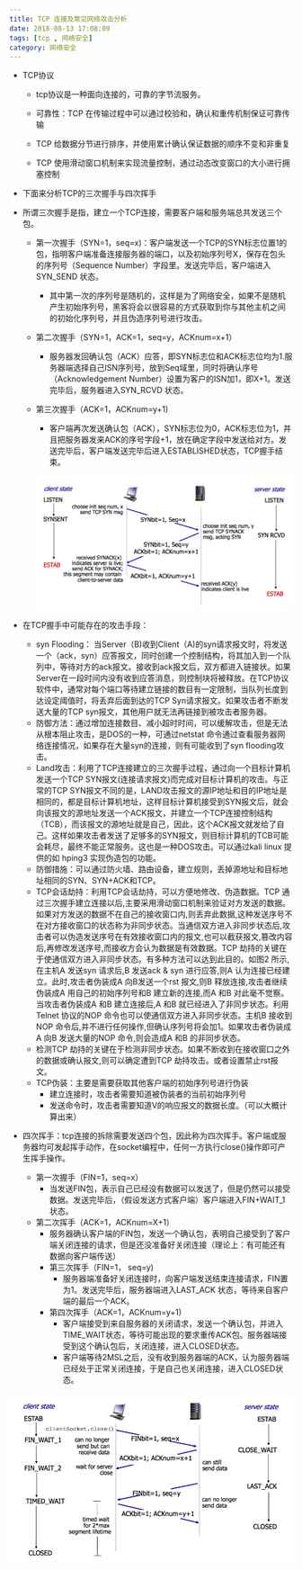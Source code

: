 ```yaml
---
title: TCP 连接及常见网络攻击分析
date: 2018-08-13 17:08:09
tags: [tcp , 网络安全]
category: 网络安全
---
```


- TCP协议

  - tcp协议是一种面向连接的，可靠的字节流服务。

  - 可靠性：TCP 在传输过程中可以通过校验和，确认和重传机制保证可靠传输
  - TCP 给数据分节进行排序，并使用累计确认保证数据的顺序不变和非重复
  - TCP 使用滑动窗口机制来实现流量控制，通过动态改变窗口的大小进行拥塞控制

- 下面来分析TCP的三次握手与四次挥手


<!-- more -->

  - 所谓三次握手是指，建立一个TCP连接，需要客户端和服务端总共发送三个包。

    - 第一次握手（SYN=1，seq=x)：客户端发送一个TCP的SYN标志位置1的包，指明客户端准备连接服务器的端口，以及初始序列号X，保存在包头的序列号（Sequence Number）字段里。发送完毕后，客户端进入SYN_SEND 状态。

      - 其中第一次的序列号是随机的，这样是为了网络安全，如果不是随机产生初始序列号，黑客将会以很容易的方式获取到你与其他主机之间的初始化序列号，并且伪造序列号进行攻击。

    - 第二次握手（SYN=1，ACK=1，seq=y，ACKnum=x+1）

      - 服务器发回确认包（ACK）应答，即SYN标志位和ACK标志位均为1.服务器端选择自己ISN序列号，放到Seq域里，同时将确认序号（Acknowledgement Number）设置为客户的ISN加1，即X+1。发送完毕后，服务器进入SYN_RCVD 状态。

    - 第三次握手（ACK=1，ACKnum=y+1)

      - 客户端再次发送确认包（ACK），SYN标志位为0，ACK标志位为1，并且把服务器发来ACK的序号字段+1，放在确定字段中发送给对方。发送完毕后，客户端发送完毕后进入ESTABLISHED状态，TCP握手结束。

      ![three-way-handshake](/images/tcp-connection-made-three-way-handshake.png)


- 在TCP握手中可能存在的攻击手段：

  - syn Flooding： 当Server（B)收到Client（A)的syn请求报文时，将发送一个（ack，syn）应答报文，同时创建一个控制结构，将其加入到一个队列中，等待对方的ack报文。接收到ack报文后，双方都进入链接状。如果Server在一段时间内没有收到应答消息，则控制块将被释放。在TCP协议软件中，通常对每个端口等待建立链接的数目有一定限制，当队列长度到达设定阈值时，将丢弃后面到达的TCP Syn请求报文。如果攻击者不断发送大量的TCP syn报文，其他用户就无法再链接到被攻击者服务器。
  - 防御方法：通过增加连接数目、减小超时时间，可以缓解攻击，但是无法从根本阻止攻击，是DOS的一种，可通过netstat 命令通过查看服务器网络连接情况，如果存在大量syn的连接，则有可能收到了syn flooding攻击。
  - Land攻击：利用了TCP连接建立的三次握手过程，通过向一个目标计算机发送一个TCP SYN报文(连接请求报文)而完成对目标计算机的攻击。与正常的TCP SYN报文不同的是，LAND攻击报文的源IP地址和目的IP地址是相同的，都是目标计算机地址，这样目标计算机接受到SYN报文后，就会向该报文的源地址发送一个ACK报文，并建立一个TCP连接控制结构（TCB），而该报文的源地址就是自己，因此，这个ACK报文就发给了自己。这样如果攻击者发送了足够多的SYN报文，则目标计算机的TCB可能会耗尽，最终不能正常服务。这也是一种DOS攻击。可以通过kali linux 提供的如 hping3 实现伪造包的功能。
  - 防御措施：可以通过防火墙、路由设备，建立规则，丢掉源地址和目标地址相同的SYN、SYN+ACK和TCP。
  - TCP会话劫持：利用TCP会话劫持，可以方便地修改、伪造数据。TCP 通过三次握手建立连接以后,主要采用滑动窗口机制来验证对方发送的数据。如果对方发送的数据不在自己的接收窗口内,则丢弃此数据,这种发送序号不在对方接收窗口的状态称为非同步状态。当通信双方进入非同步状态后,攻击者可以伪造发送序号在有效接收窗口内的报文,也可以截获报文,篡改内容后,再修改发送序号,而接收方会认为数据是有效数据。TCP 劫持的关键在于使通信双方进入非同步状态。有多种方法可以达到此目的。如图2 所示,在主机A 发送syn 请求后,B 发送ack & syn 进行应答,则A 认为连接已经建立。此时,攻击者伪装成A 向B发送一个rst 报文,则B 释放连接,攻击者继续伪装成A 用自己的初始序列号和B 建立新的连接,而A 和B 对此毫不觉察。当攻击者伪装成A 和B 建立连接后,A 和B 就已经进入了非同步状态。利用Telnet 协议的NOP 命令也可以使通信双方进入非同步状态。主机B 接收到NOP 命令后,并不进行任何操作,但确认序列号将会加1。如果攻击者伪装成A 向B 发送大量的NOP 命令,则会造成A 和B 的非同步状态。
  - 检测TCP 劫持的关键在于检测非同步状态。如果不断收到在接收窗口之外的数据或确认报文,则可以确定遭到TCP 劫持攻击。或者设置禁止rst报文。
  - TCP伪装：主要是需要获取其他客户端的初始序列号进行伪装
    - 建立连接时，攻击者需要知道被伪装者的当前初始序列号
    - 发送命令时，攻击者需要知道V的响应报文的数据长度。（可以大概计算出来）

- 四次挥手：tcp连接的拆除需要发送四个包，因此称为四次挥手。客户端或服务器均可发起挥手动作，在socket编程中，任何一方执行close()操作即可产生挥手操作。

  - 第一次握手（FIN=1，seq=x）
    - 当发送FIN包，表示自己已经没有数据可以发送了，但是仍然可以接受数据。发送完毕后，（假设发送方式客户端）客户端进入FIN+WAIT_1状态。
  - 第二次挥手（ACK=1，ACKnum=X+1）
    - 服务器确认客户端的FIN包，发送一个确认包，表明自己接受到了客户端关闭连接的请求，但是还没准备好关闭连接（理论上：有可能还有数据向客户端传送）
    - 第三次挥手（FIN=1， seq=y)
      - 服务器端准备好关闭连接时，向客户端发送结束连接请求，FIN置为1。发送完毕后，服务器端进入LAST_ACK 状态，等待来自客户端的最后一个ACK。
    - 第四次挥手（ACK=1，ACKnum=y+1)
      - 客户端接受到来自服务器的关闭请求，发送一个确认包，并进入TIME_WAIT状态，等待可能出现的要求重传ACK包。服务器端接受到这个确认包后，关闭连接，进入CLOSED状态。
      - 客户端等待2MSL之后，没有收到服务器端的ACK，认为服务器端已经处于正常关闭连接，于是自己也关闭连接，进入CLOSED状态。



![four-way-handshake](/images/tcp-connection-closed-four-way-handshake.png)







